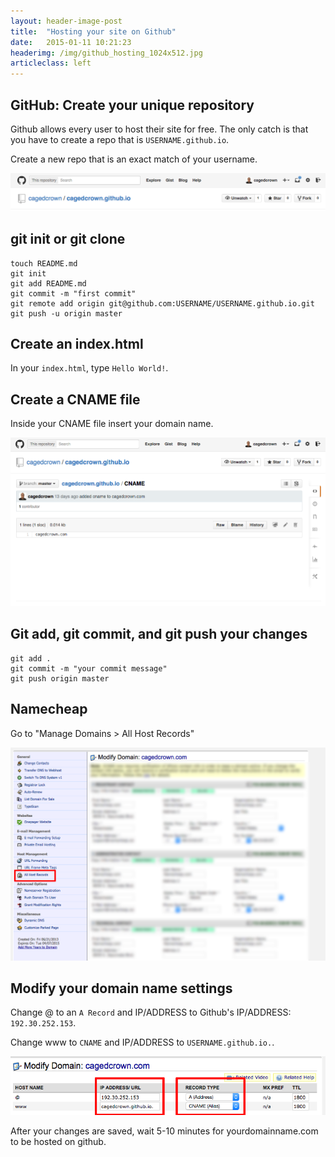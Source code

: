 ```yaml
---
layout: header-image-post
title:  "Hosting your site on Github"
date:   2015-01-11 10:21:23
headerimg: /img/github_hosting_1024x512.jpg
articleclass: left
---
```


## GitHub: Create your unique repository

Github allows every user to host their site for free. The only catch is that you have to create a repo that is `USERNAME.github.io`.

Create a new repo that is an exact match of your username.

<img src="/img/github_io.png" alt="github">

## git init or git clone

```
touch README.md
git init
git add README.md
git commit -m "first commit"
git remote add origin git@github.com:USERNAME/USERNAME.github.io.git
git push -u origin master
```

## Create an index.html

In your `index.html`, type `Hello World!`.

## Create a CNAME file

Inside your CNAME file insert your domain name.

<img src="/img/cname.png" alt="cname">

## Git add, git commit, and git push your changes

```
git add .
git commit -m "your commit message"
git push origin master
```

## Namecheap

Go to "Manage Domains > All Host Records"

<img src="/img/all_host_records.png" alt="host records">

## Modify your domain name settings

Change @ to an `A Record` and IP/ADDRESS to Github's IP/ADDRESS: `192.30.252.153`.

Change www to `CNAME` and IP/ADDRESS to `USERNAME.github.io.`.

<img src="/img/manage_domain.png" alt="manage domain">

After your changes are saved, wait 5-10 minutes for yourdomainname.com to be hosted on github.
